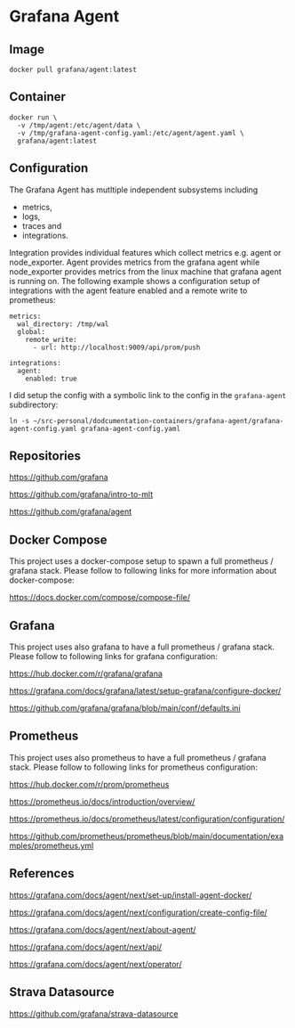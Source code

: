 # Grafana Agent

## Image

`docker pull grafana/agent:latest`

## Container

```
docker run \
  -v /tmp/agent:/etc/agent/data \
  -v /tmp/grafana-agent-config.yaml:/etc/agent/agent.yaml \
  grafana/agent:latest
```

## Configuration

The Grafana Agent has mutltiple independent subsystems including

- metrics,
- logs,
- traces and
- integrations.

Integration provides individual features which collect metrics e.g. agent or node\_exporter. Agent provides metrics from the grafana agent while node\_exporter provides metrics from the linux machine that grafana agent is running on. The following example shows a configuration setup of integrations with the agent feature enabled and a remote write to prometheus:

```
metrics:
  wal_directory: /tmp/wal
  global:
    remote_write:
      - url: http://localhost:9009/api/prom/push

integrations:
  agent:
    enabled: true
```

I did setup the config with a symbolic link to the config in the `grafana-agent` subdirectory:

`ln -s ~/src-personal/dodcumentation-containers/grafana-agent/grafana-agent-config.yaml grafana-agent-config.yaml`

## Repositories

https://github.com/grafana

https://github.com/grafana/intro-to-mlt

https://github.com/grafana/agent

## Docker Compose

This project uses a docker-compose setup to spawn a full prometheus / grafana stack. Please follow to following links for more information about docker-compose:

https://docs.docker.com/compose/compose-file/

## Grafana

This project uses also grafana to have a full prometheus / grafana stack. Please follow to following links for grafana configuration:

https://hub.docker.com/r/grafana/grafana

https://grafana.com/docs/grafana/latest/setup-grafana/configure-docker/

https://github.com/grafana/grafana/blob/main/conf/defaults.ini

## Prometheus

This project uses also prometheus to have a full prometheus / grafana stack. Please follow to following links for prometheus configuration:

https://hub.docker.com/r/prom/prometheus

https://prometheus.io/docs/introduction/overview/

https://prometheus.io/docs/prometheus/latest/configuration/configuration/

https://github.com/prometheus/prometheus/blob/main/documentation/examples/prometheus.yml

## References

https://grafana.com/docs/agent/next/set-up/install-agent-docker/

https://grafana.com/docs/agent/next/configuration/create-config-file/

https://grafana.com/docs/agent/next/about-agent/

https://grafana.com/docs/agent/next/api/

https://grafana.com/docs/agent/next/operator/

## Strava Datasource

https://github.com/grafana/strava-datasource
